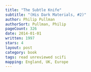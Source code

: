 ```yaml
---
title: "The Subtle Knife"
subtitle: "(His Dark Materials, #2)"
author: Philip Pullman
authorSort: Pullman, Philip
pageCount: 326
date: 2014-01-01
written: 1997
stars: 4
layout: post
category: book
tags: read unreviewed scifi
mapping: England, UK, Europe
---
```

